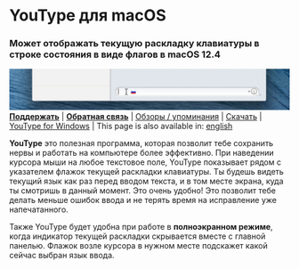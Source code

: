 # YouType для macOS
### Может отображать текущую раскладку клавиатуры в строке состояния в виде флагов в macOS 12.4
![77b0a01cefcd12c9354c7a5d465668e6_gallery.jpg](Screenshot1.jpeg)
[**Поддержать**](https://www.buymeacoffee.com/freefelt)  |  [**Обратная связь**](https://github.com/freefelt/YouType/issues/new)  |  [Обзоры / упоминания](reviews.md)  |  [Скачать](https://github.com/freefelt/YouType/raw/main/YouType.zip) |  [YouType for Windows](Windows/README-rus.md)  |  This page is also available in: [english](../..)

**YouType** это полезная программа, которая позволит тебе сохранить нервы и работать на компьютере более эффективно. При наведении курсора мыши на любое текстовое поле, YouType показывает рядом с указателем флажок текущей раскладки клавиатуры. Ты будешь видеть текущий язык как раз перед вводом текста, и в том месте экрана, куда ты смотришь в данный момент. Это очень удобно! Это позволит тебе делать меньше ошибок ввода и не терять время на исправление уже напечатанного.

Также YouType будет удобна при работе в **полноэкранном режиме**, когда индикатор текущей раскладки скрывается вместе с главной панелью. Флажок возле курсора в нужном месте подскажет какой сейчас выбран язык ввода.
